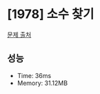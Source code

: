 # [1978] 소수 찾기

[문제 출처](https://www.acmicpc.net/problem/1978)

## 성능

- Time: 36ms
- Memory: 31.12MB